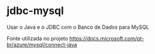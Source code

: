 # jdbc-mysql
Usar o Java e o JDBC com o Banco de Dados para MySQL

Fonte utilizada no projeto https://docs.microsoft.com/pt-br/azure/mysql/connect-java
